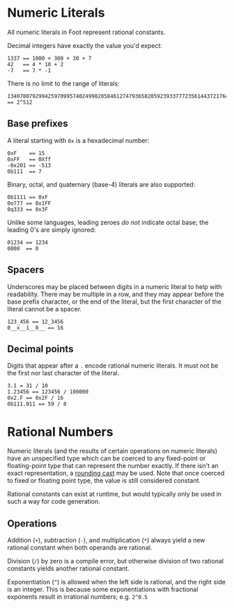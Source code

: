 # Numeric Literals
All numeric literals in Foot represent rational constants.

Decimal integers have exactly the value you'd expect:
 ```foot
 1337 == 1000 + 300 + 30 + 7
 42   == 4 * 10 + 2
 -7   == 7 * -1
``` 

There is no limit to the range of literals:
```foot
13407807929942597099574024998205846127479365820592393377723561443721764030073546976801874298166903427690031858186486050853753882811946569946433649006084096 == 2^512
```

## Base prefixes

A literal starting with `0x` is a hexadecimal number:
```foot
0xF    == 15
0xFF   == 0Xff
-0x201 == -513
0b111  == 7
```

Binary, octal, and quaternary (base-4) literals are also supported:
```foot
0b1111 == 0xF
0o777 == 0x1FF
0q333 == 0x3F
```

Unlike some languages, leading zeroes _do not_ indicate octal base; the leading 0's are simply ignored:
```foot
01234 == 1234
0000  == 0
```

## Spacers
Underscores may be placed between digits in a numeric literal to help with readability.  There may be multiple in a row, and they may appear before the base prefix character, or the end of the literal, but the first character of the literal cannot be a spacer.
```foot
123_456 == 12_3456
0__x__1__0__ == 16
```

## Decimal points
Digits that appear after a `.` encode rational numeric literals.  It must not be the first nor last character of the literal.
```foot
3.1 = 31 / 10
1.23456 == 123456 / 100000
0x2.F == 0x2F / 16
0b111.011 == 59 / 8
```

# Rational Numbers
Numeric literals (and the results of certain operations on numeric literals) have an unspecified type which can be coerced to any fixed-point or floating-point type that can represent the number exactly.  If there isn't an exact representation, a [rounding cast]() may be used.  Note that once coerced to fixed or floating point type, the value is still considered constant.

Rational constants can exist at runtime, but would typically only be used in such a way for code generation.

## Operations
Addition (`+`), subtraction (`-`), and multiplication (`*`) always yield a new rational constant when both operands are rational.

Division (`/`) by zero is a compile error, but otherwise division of two rational constants yields another rational constant.

Exponentiation (`^`) is allowed when the left side is rational, and the right side is an integer.  This is because some exponentiations with fractional exponents result in irrational numbers; e.g. `2^0.5`


